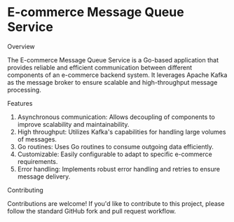# E-commerce Message Queue Service

Overview

The E-commerce Message Queue Service is a Go-based application that provides reliable and efficient communication between different components of an e-commerce backend system. It leverages Apache Kafka as the message broker to ensure scalable and high-throughput message processing.

Features

1. Asynchronous communication: Allows decoupling of components to improve scalability and maintainability.
2. High throughput: Utilizes Kafka's capabilities for handling large volumes of messages.
3. Go routines: Uses Go routines to consume outgoing data efficiently.
4. Customizable: Easily configurable to adapt to specific e-commerce requirements.
5. Error handling: Implements robust error handling and retries to ensure message delivery.

Contributing

Contributions are welcome! If you'd like to contribute to this project, please follow the standard GitHub fork and pull request workflow.

